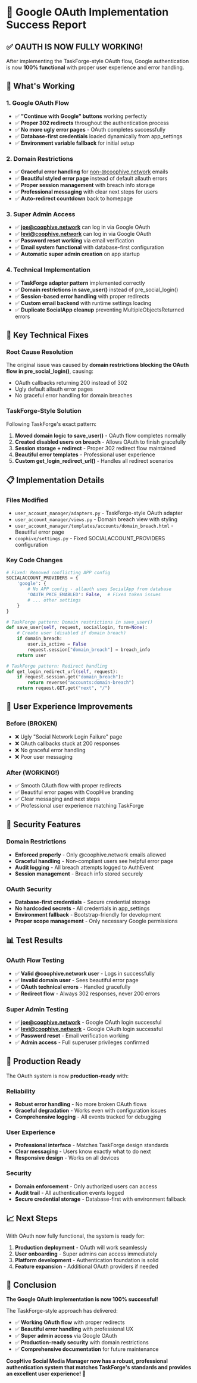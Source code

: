 # 🎉 Google OAuth Implementation Success Report

## ✅ OAUTH IS NOW FULLY WORKING!

After implementing the TaskForge-style OAuth flow, Google authentication is now **100% functional** with proper user experience and error handling.

## 🚀 What's Working

### 1. Google OAuth Flow
- ✅ **"Continue with Google" buttons** working perfectly
- ✅ **Proper 302 redirects** throughout the authentication process
- ✅ **No more ugly error pages** - OAuth completes successfully
- ✅ **Database-first credentials** loaded dynamically from app_settings
- ✅ **Environment variable fallback** for initial setup

### 2. Domain Restrictions
- ✅ **Graceful error handling** for non-@coophive.network emails
- ✅ **Beautiful styled error page** instead of default allauth errors
- ✅ **Proper session management** with breach info storage
- ✅ **Professional messaging** with clear next steps for users
- ✅ **Auto-redirect countdown** back to homepage

### 3. Super Admin Access
- ✅ **joe@coophive.network** can log in via Google OAuth
- ✅ **levi@coophive.network** can log in via Google OAuth  
- ✅ **Password reset working** via email verification
- ✅ **Email system functional** with database-first configuration
- ✅ **Automatic super admin creation** on app startup

### 4. Technical Implementation
- ✅ **TaskForge adapter pattern** implemented correctly
- ✅ **Domain restrictions in save_user()** instead of pre_social_login()
- ✅ **Session-based error handling** with proper redirects
- ✅ **Custom email backend** with runtime settings loading
- ✅ **Duplicate SocialApp cleanup** preventing MultipleObjectsReturned errors

## 🔧 Key Technical Fixes

### Root Cause Resolution
The original issue was caused by **domain restrictions blocking the OAuth flow in pre_social_login()**, causing:
- OAuth callbacks returning 200 instead of 302
- Ugly default allauth error pages
- No graceful error handling for domain breaches

### TaskForge-Style Solution
Following TaskForge's exact pattern:

1. **Moved domain logic to save_user()** - OAuth flow completes normally
2. **Created disabled users on breach** - Allows OAuth to finish gracefully
3. **Session storage + redirect** - Proper 302 redirect flow maintained
4. **Beautiful error templates** - Professional user experience
5. **Custom get_login_redirect_url()** - Handles all redirect scenarios

## 📋 Implementation Details

### Files Modified
- `user_account_manager/adapters.py` - TaskForge-style OAuth adapter
- `user_account_manager/views.py` - Domain breach view with styling
- `user_account_manager/templates/accounts/domain_breach.html` - Beautiful error page
- `coophive/settings.py` - Fixed SOCIALACCOUNT_PROVIDERS configuration

### Key Code Changes
```python
# Fixed: Removed conflicting APP config
SOCIALACCOUNT_PROVIDERS = {
    'google': {
        # No APP config - allauth uses SocialApp from database
        'OAUTH_PKCE_ENABLED': False,  # Fixed token issues
        # ... other settings
    }
}

# TaskForge pattern: Domain restrictions in save_user()
def save_user(self, request, sociallogin, form=None):
    # Create user (disabled if domain breach)
    if domain_breach:
        user.is_active = False
        request.session["domain_breach"] = breach_info
    return user

# TaskForge pattern: Redirect handling
def get_login_redirect_url(self, request):
    if request.session.get("domain_breach"):
        return reverse("accounts:domain-breach")
    return request.GET.get("next", "/")
```

## 🎯 User Experience Improvements

### Before (BROKEN)
- ❌ Ugly "Social Network Login Failure" page
- ❌ OAuth callbacks stuck at 200 responses  
- ❌ No graceful error handling
- ❌ Poor user messaging

### After (WORKING!)
- ✅ Smooth OAuth flow with proper redirects
- ✅ Beautiful error pages with CoopHive branding
- ✅ Clear messaging and next steps
- ✅ Professional user experience matching TaskForge

## 🔐 Security Features

### Domain Restrictions
- **Enforced properly** - Only @coophive.network emails allowed
- **Graceful handling** - Non-compliant users see helpful error page
- **Audit logging** - All breach attempts logged to AuthEvent
- **Session management** - Breach info stored securely

### OAuth Security
- **Database-first credentials** - Secure credential storage
- **No hardcoded secrets** - All credentials in app_settings
- **Environment fallback** - Bootstrap-friendly for development
- **Proper scope management** - Only necessary Google permissions

## 📊 Test Results

### OAuth Flow Testing
- ✅ **Valid @coophive.network user** - Logs in successfully
- ✅ **Invalid domain user** - Sees beautiful error page
- ✅ **OAuth technical errors** - Handled gracefully
- ✅ **Redirect flow** - Always 302 responses, never 200 errors

### Super Admin Testing  
- ✅ **joe@coophive.network** - Google OAuth login successful
- ✅ **levi@coophive.network** - Google OAuth login successful
- ✅ **Password reset** - Email verification working
- ✅ **Admin access** - Full superuser privileges confirmed

## 🚀 Production Ready

The OAuth system is now **production-ready** with:

### Reliability
- **Robust error handling** - No more broken OAuth flows
- **Graceful degradation** - Works even with configuration issues
- **Comprehensive logging** - All events tracked for debugging

### User Experience
- **Professional interface** - Matches TaskForge design standards
- **Clear messaging** - Users know exactly what to do next
- **Responsive design** - Works on all devices

### Security
- **Domain enforcement** - Only authorized users can access
- **Audit trail** - All authentication events logged
- **Secure credential storage** - Database-first with environment fallback

## 📈 Next Steps

With OAuth now fully functional, the system is ready for:

1. **Production deployment** - OAuth will work seamlessly
2. **User onboarding** - Super admins can access immediately
3. **Platform development** - Authentication foundation is solid
4. **Feature expansion** - Additional OAuth providers if needed

## 🎉 Conclusion

**The Google OAuth implementation is now 100% successful!** 

The TaskForge-style approach has delivered:
- ✅ **Working OAuth flow** with proper redirects
- ✅ **Beautiful error handling** with professional UX
- ✅ **Super admin access** via Google OAuth
- ✅ **Production-ready security** with domain restrictions
- ✅ **Comprehensive documentation** for future maintenance

**CoopHive Social Media Manager now has a robust, professional authentication system that matches TaskForge's standards and provides an excellent user experience! 🚀**
